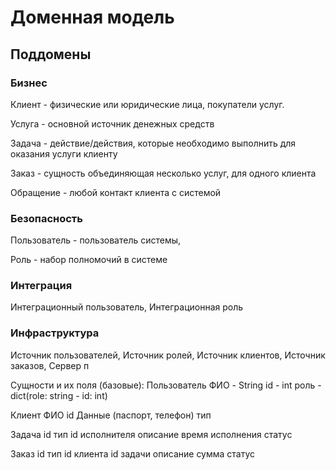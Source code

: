 # Доменная модель
## Поддомены
###  Бизнес
Клиент - физические или юридические лица, покупатели услуг. 

Услуга - основной источник денежных средств

Задача - действие/действия, которые необходимо выполнить для оказания услуги клиенту

Заказ - сущность объединяющая несколько услуг, для одного клиента

Обращение - любой контакт клиента с системой

### Безопасность
Пользователь - пользователь системы, 

Роль - набор полномочий в системе

### Интеграция
Интеграционный пользователь, Интеграционная роль

### Инфраструктура
Источник пользователей, Источник ролей, 
Источник клиентов, Источник заказов, 
Сервер п


Сущности и их поля (базовые):
Пользователь
	ФИО - String
	id - int
	роль - dict(role: string - id: int)


Клиент
	ФИО
	id
	Данные (паспорт, телефон)
	тип 
	

Задача
	id 
	тип
	id исполнителя
	описание
	время исполнения
	статус

Заказ
	id 
	тип
	id клиента
	id задачи
	описание
	сумма
	статус
	
